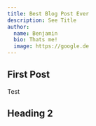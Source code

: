 ```yaml
---
title: Best Blog Post Ever
description: See Title
author:
  name: Benjamin
  bio: Thats me!
  image: https://google.de
---
```


## First Post

Test

## Heading 2

